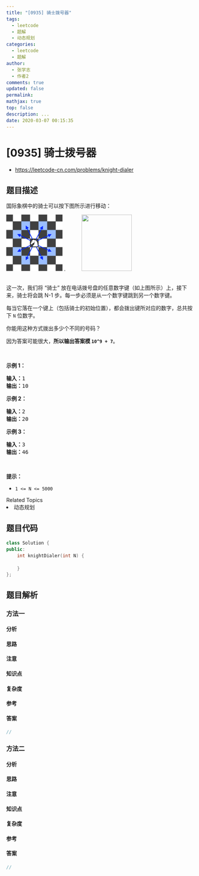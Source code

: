 ```yaml
---
title: "[0935] 骑士拨号器"
tags:
  - leetcode
  - 题解
  - 动态规划
categories:
  - leetcode
  - 题解
author:
  - 张学志
  - 作者2
comments: true
updated: false
permalink:
mathjax: true
top: false
description: ...
date: 2020-03-07 00:15:35
---
```



# [0935] 骑士拨号器
* https://leetcode-cn.com/problems/knight-dialer


## 题目描述

<p>国际象棋中的骑士可以按下图所示进行移动：</p>

<p><img alt="" src="https://raw.githubusercontent.com/algoboy101/LeetCodeCrowdsource/master/imgs/knight.png" style="height: 150px; width: 150px;">&nbsp;.&nbsp; &nbsp; &nbsp; &nbsp; &nbsp; &nbsp;<img alt="" src="https://assets.leetcode-cn.com/aliyun-lc-upload/uploads/2018/11/03/keypad.png" style="height: 150px; width: 134px;"></p>

<p><br>
这一次，我们将&nbsp;&ldquo;骑士&rdquo; 放在电话拨号盘的任意数字键（如上图所示）上，接下来，骑士将会跳&nbsp;N-1 步。每一步必须是从一个数字键跳到另一个数字键。</p>

<p>每当它落在一个键上（包括骑士的初始位置），都会拨出键所对应的数字，总共按下&nbsp;<code>N</code> 位数字。</p>

<p>你能用这种方式拨出多少个不同的号码？</p>

<p>因为答案可能很大，<strong>所以输出答案模&nbsp;<code>10^9 + 7</code></strong>。</p>

<p>&nbsp;</p>

<ul>
</ul>

<p><strong>示例 1：</strong></p>

<pre><strong>输入：</strong>1
<strong>输出：</strong>10
</pre>

<p><strong>示例 2：</strong></p>

<pre><strong>输入：</strong>2
<strong>输出：</strong>20
</pre>

<p><strong>示例 3：</strong></p>

<pre><strong>输入：</strong>3
<strong>输出：</strong>46
</pre>

<p>&nbsp;</p>

<p><strong>提示：</strong></p>

<ul>
	<li><code>1 &lt;= N &lt;= 5000</code></li>
</ul>
<div><div>Related Topics</div><div><li>动态规划</li></div></div>


## 题目代码

```cpp
class Solution {
public:
    int knightDialer(int N) {

    }
};
```


## 题目解析


### 方法一

#### 分析

#### 思路

#### 注意

#### 知识点

#### 复杂度

#### 参考

#### 答案

```cpp
//
```


### 方法二

#### 分析

#### 思路

#### 注意

#### 知识点

#### 复杂度

#### 参考

#### 答案

```cpp
//
```


